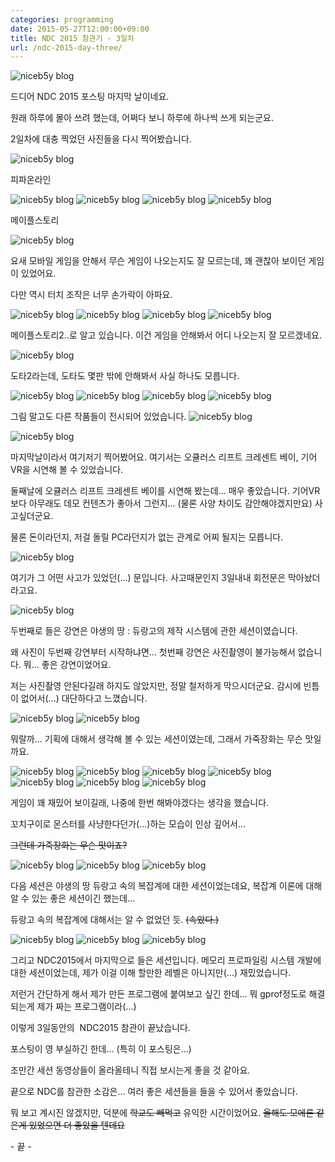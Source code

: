 ```yaml
---
categories: programming
date: 2015-05-27T12:00:00+09:00
title: NDC 2015 참관기 - 3일차
url: /ndc-2015-day-three/
---
```


<img src="/images/410QAxjrb.jpg" alt="niceb5y blog">

드디어 NDC 2015 포스팅 마지막 날이네요.

원래 하루에 몰아 쓰려 했는데, 어쩌다 보니 하루에 하나씩 쓰게 되는군요.

2일차에 대충 찍었던 사진들을 다시 찍어봤습니다.

<img src="/images/Vk1BCxjHb.jpg" alt="niceb5y blog">

피파온라인

<img src="/images/VkEICeoHb.jpg" alt="niceb5y blog">

<img src="/images/Nk7PAesr-.jpg" alt="niceb5y blog">

<img src="/images/VJHORxirW.jpg" alt="niceb5y blog">

<img src="/images/41FYRgiHb.jpg" alt="niceb5y blog">

메이플스토리

<img src="/images/4yCn0xsrW.jpg" alt="niceb5y blog">

요새 모바일 게임을 안해서 무슨 게임이 나오는지도 잘 모르는데, 꽤 괜찮아 보이던 게임이 있었어요.

다만 역시 터치 조작은 너무 손가락이 아파요.

<img src="/images/4yPC0xsrZ.jpg" alt="niceb5y blog">

<img src="/images/EyPkybsBW.jpg" alt="niceb5y blog">

<img src="/images/41IlJ-jrW.jpg" alt="niceb5y blog">

<img src="/images/NywWk-jBZ.jpg" alt="niceb5y blog">

메이플스토리2..로 알고 있습니다. 이건 게임을 안해봐서 어디 나오는지 잘 모르겠네요.

<img src="/images/EySN1ZiHW.jpg" alt="niceb5y blog">

도타2라는데, 도타도 몇판 밖에 안해봐서 사실 하나도 모릅니다.

<img src="/images/VJTwyWjBZ.jpg" alt="niceb5y blog">

<img src="/images/Ek3O1biSZ.jpg" alt="niceb5y blog">

<img src="/images/NJgc1Wirb.jpg" alt="niceb5y blog">

<img src="/images/Nyp9J-iBW.jpg" alt="niceb5y blog">

그림 말고도 다른 작품들이 전시되어 있었습니다.
<img src="/images/EJZn1bjrb.jpg" alt="niceb5y blog">

<img src="/images/4Jxp1bjrZ.jpg" alt="niceb5y blog">

마지막날이라서 여기저기 찍어봤어요. 여기서는 오큘러스 리프트 크레센트 베이, 기어VR을 시연해 볼 수 있었습니다.

둘째날에 오큘러스 리프트 크레센트 베이를 시연해 봤는데... 매우 좋았습니다. 기어VR보다 아무래도 데모 컨텐츠가 좋아서 그런지... (물론 사양 차이도 감안해야겠지만요) 사고싶더군요.

물론 돈이라던지, 저걸 돌릴 PC라던지가 없는 관계로 어찌 될지는 모릅니다.

<img src="/images/EJZylbjr-.jpg" alt="niceb5y blog">

여기가 그 어떤 사고가 있었던(...) 문입니다. 사고때문인지 3일내내 회전문은 막아놨더라고요.

<img src="/images/N19xeZoSb.jpg" alt="niceb5y blog">

두번째로 들은 강연은 야생의 땅 : 듀랑고의 제작 시스템에 관한 세션이였습니다.

왜 사진이 두번째 강연부터 시작하냐면... 첫번째 강연은 사진촬영이 불가능해서 없습니다. 뭐... 좋은 강연이었어요.

저는 사진촬영 안된다길래 하지도 않았지만, 정말 철저하게 막으시더군요. 감시에 빈틈이 없어서(...) 대단하다고 느꼈습니다.

<img src="/images/EJfmxbiS-.jpg" alt="niceb5y blog">

<img src="/images/VJXNeZoBb.jpg" alt="niceb5y blog">

뭐랄까... 기획에 대해서 생각해 볼 수 있는 세션이였는데, 그래서 가죽장화는 무슨 맛일까요.

<img src="/images/VyrGZ-iSb.jpg" alt="niceb5y blog">

<img src="/images/4JRGZ-sBW.jpg" alt="niceb5y blog">

<img src="/images/NyKmW-orb.jpg" alt="niceb5y blog">

<img src="/images/4yWEWbsS-.jpg" alt="niceb5y blog">

<img src="/images/NkiNW-jB-.jpg" alt="niceb5y blog">

<img src="/images/NkJUb-sSW.jpg" alt="niceb5y blog">

<img src="/images/N16LZ-sHb.jpg" alt="niceb5y blog">

게임이 꽤 재밌어 보이길래, 나중에 한번 해봐야겠다는 생각을 했습니다.

꼬치구이로 몬스터를 사냥한다던가(...)하는 모습이 인상 깊어서...

<del>그런데 가죽장화는 무슨 맛이죠?</del>

<img src="/images/Ey_wWWiBZ.jpg" alt="niceb5y blog">

<img src="/images/EysOWbjHZ.jpg" alt="niceb5y blog">

<img src="/images/EyUKZWsHb.jpg" alt="niceb5y blog">

다음 세션은 야생의 땅 듀랑고 속의 복잡계에 대한 세션이었는데요, 복잡계 이론에 대해 알 수 있는 좋은 세션이긴 했는데...

듀랑고 속의 복잡계에 대해서는 알 수 없었던 듯. <del>(속았다.)</del>

<img src="/images/EJKiZWirb.jpg" alt="niceb5y blog">

<img src="/images/4kKnbZsSW.jpg" alt="niceb5y blog">

<img src="/images/4JU6b-sSb.jpg" alt="niceb5y blog">

그리고 NDC2015에서 마지막으로 들은 세션입니다. 메모리 프로파일링 시스템 개발에 대한 세션이었는데, 제가 이걸 이해 할만한 레벨은 아니지만(...) 재밌었습니다.

저런거 간단하게 해서 제가 만든 프로그램에 붙여보고 싶긴 한데... 뭐 gprof정도로 해결되는게 제가 짜는 프로그램이라(...)

이렇게 3일동안의  NDC2015 참관이 끝났습니다.

포스팅이 영 부실하긴 한데... (특히 이 포스팅은...)

조만간 세션 동영상들이 올라올테니 직접 보시는게 좋을 것 같아요.

끝으로 NDC를 참관한 소감은... 여러 좋은 세션들을 들을 수 있어서 좋았습니다.

뭐 보고 계시진 않겠지만, 덕분에 <del>학교도 빼먹고</del> 유익한 시간이었어요. <del>올해도 모에론 같은게 있었으면 더 좋았을 텐데요</del>

\- 끝 \-
